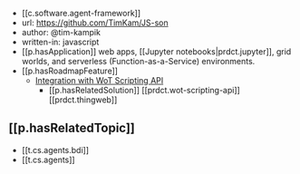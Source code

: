 

- [[c.software.agent-framework]]
- url: https://github.com/TimKam/JS-son
- author: @tim-kampik
- written-in: javascript
- [[p.hasApplication]] web apps, [[Jupyter notebooks|prdct.jupyter]], grid worlds, and serverless (Function-as-a-Service) environments.
- [[p.hasRoadmapFeature]] 
  - [Integration with WoT Scripting API](https://github.com/TimKam/JS-son/issues/99)
    - [[p.hasRelatedSolution]] [[prdct.wot-scripting-api]] [[prdct.thingweb]]

## [[p.hasRelatedTopic]]

- [[t.cs.agents.bdi]]
- [[t.cs.agents]]